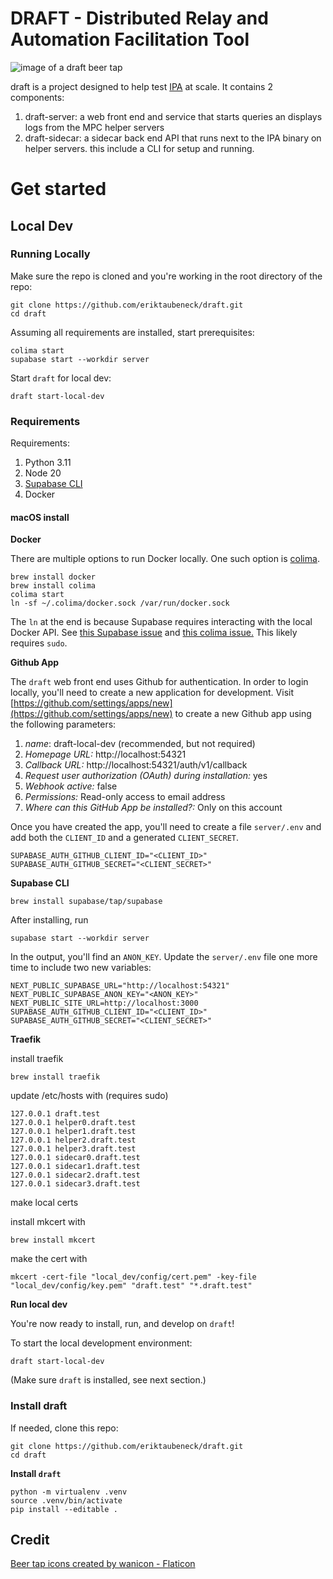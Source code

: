 # DRAFT - Distributed Relay and Automation Facilitation Tool
![image of a draft beer tap](server/public/beer-tap.png)

draft is a project designed to help test [IPA](https://github.com/private-attribution/ipa) at scale. It contains 2 components:

1. draft-server: a web front end and service that starts queries an displays logs from the MPC helper servers
2. draft-sidecar: a sidecar back end API that runs next to the IPA binary on helper servers. this include a CLI for setup and running.

# Get started

## Local Dev


### Running Locally

Make sure the repo is cloned and you're working in the root directory of the repo:

```
git clone https://github.com/eriktaubeneck/draft.git
cd draft
```


Assuming all requirements are installed, start prerequisites:

```
colima start
supabase start --workdir server
```

Start `draft` for local dev:
```
draft start-local-dev
```

### Requirements

Requirements:
1. Python 3.11
2. Node 20
3. [Supabase CLI](https://supabase.com/docs/guides/cli/getting-started)
4. Docker

#### macOS install


**Docker**

There are multiple options to run Docker locally. One such option is [colima](https://github.com/abiosoft/colima).

```
brew install docker
brew install colima
colima start
ln -sf ~/.colima/docker.sock /var/run/docker.sock
```

The `ln` at the end is because Supabase requires interacting with the local Docker API. See [this Supabase issue](https://github.com/supabase/cli/issues/153) and [this colima issue.](https://github.com/abiosoft/colima/issues/144) This likely requires `sudo`.


**Github App**

The `draft` web front end uses Github for authentication. In order to login locally, you'll need to create a new application for development. Visit [https://github.com/settings/apps/new](https://github.com/settings/apps/new) to create a new Github app using the following parameters:
1. *name*: draft-local-dev (recommended, but not required)
2. *Homepage URL:* http://localhost:54321
3. *Callback URL:* http://localhost:54321/auth/v1/callback
4. *Request user authorization (OAuth) during installation:* yes
5. *Webhook active:* false
6. *Permissions:* Read-only access to email address
7. *Where can this GitHub App be installed?:* Only on this account

Once you have created the app, you'll need to create a file `server/.env` and add both the `CLIENT_ID` and a generated `CLIENT_SECRET`.

```
SUPABASE_AUTH_GITHUB_CLIENT_ID="<CLIENT_ID>"
SUPABASE_AUTH_GITHUB_SECRET="<CLIENT_SECRET>"
```


**Supabase CLI**

```
brew install supabase/tap/supabase
```

After installing, run

```
supabase start --workdir server
```

In the output, you'll find an `ANON_KEY`. Update the `server/.env` file one more time to include two new variables:

```
NEXT_PUBLIC_SUPABASE_URL="http://localhost:54321"
NEXT_PUBLIC_SUPABASE_ANON_KEY="<ANON_KEY>"
NEXT_PUBLIC_SITE_URL=http://localhost:3000
SUPABASE_AUTH_GITHUB_CLIENT_ID="<CLIENT_ID>"
SUPABASE_AUTH_GITHUB_SECRET="<CLIENT_SECRET>"
```

**Traefik**

install traefik

```
brew install traefik
```

update /etc/hosts with (requires sudo)

```
127.0.0.1 draft.test
127.0.0.1 helper0.draft.test
127.0.0.1 helper1.draft.test
127.0.0.1 helper2.draft.test
127.0.0.1 helper3.draft.test
127.0.0.1 sidecar0.draft.test
127.0.0.1 sidecar1.draft.test
127.0.0.1 sidecar2.draft.test
127.0.0.1 sidecar3.draft.test
```

make local certs

install mkcert with

```
brew install mkcert
```

make the cert with

```
mkcert -cert-file "local_dev/config/cert.pem" -key-file "local_dev/config/key.pem" "draft.test" "*.draft.test"
```

**Run local dev**

You're now ready to install, run, and develop on `draft`!

To start the local development environment:

```
draft start-local-dev
```

(Make sure `draft` is installed, see next section.)

### Install draft

If needed, clone this repo:
```
git clone https://github.com/eriktaubeneck/draft.git
cd draft
```

**Install `draft`**
```
python -m virtualenv .venv
source .venv/bin/activate
pip install --editable .
```


## Credit
[Beer tap icons created by wanicon - Flaticon]("https://www.flaticon.com/free-icons/beer-tap")
